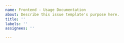 ```yaml
---
name: Frontend - Usage Documentation
about: Describe this issue template's purpose here.
title: ''
labels: ''
assignees: ''

---
```



